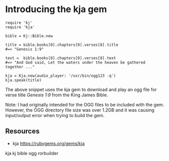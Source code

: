 # Introducing the kja gem


    require 'kj'
    require 'kja'

    bible = Kj::Bible.new

    title = bible.books[0].chapters[0].verses[8].title
    #=> "Genesis 1:9" 

    text =  bible.books[0].chapters[0].verses[8].text
    #=> "And God said, Let the waters under the heaven be gathered together ..." 

    kja = Kja.new(audio_player: '/usr/bin/ogg123 -q')
    kja.speak(title)

The above snippet uses the kja gem to download and play an ogg file for verse title *Genesis 1:9* from the King James Bible.

Note: I had originally intended for the OGG files to be included with the gem. However, the OGG directory file size was over 1.2GB and it was causing input/output error when trying to build the gem.

## Resources

* kja https://rubygems.org/gems/kja

kja kj bible ogg rorbuilder
